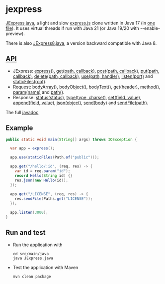 # jexpress
[JExpress.java](src/main/java/JExpress.java), a light and slow [express.js](http://expressjs.com/) clone
written in Java 17 (in [one file](src/main/java/JExpress.java)).
It uses virtual threads if run with Java 21 (or Java 19/20 with --enable-preview).

There is also [JExpress8.java](src/main/java/JExpress8.java), a version backward compatible with Java 8.

## [API](https://javadoc.jitpack.io/com/github/forax/jexpress/master-SNAPSHOT/javadoc/JExpress.html)
- JExpress: [express()](https://javadoc.jitpack.io/com/github/forax/jexpress/master-SNAPSHOT/javadoc/JExpress.html#express()),
            [get(path, callback)](https://javadoc.jitpack.io/com/github/forax/jexpress/master-SNAPSHOT/javadoc/JExpress.html#get(java.lang.String,JExpress.Callback)),
            [post(path, callback)](https://javadoc.jitpack.io/com/github/forax/jexpress/master-SNAPSHOT/javadoc/JExpress.html#post(java.lang.String,JExpress.Callback)),
            [put(path, callback)](https://javadoc.jitpack.io/com/github/forax/jexpress/master-SNAPSHOT/javadoc/JExpress.html#put(java.lang.String,JExpress.Callback)),
            [delete(path, callback)](https://javadoc.jitpack.io/com/github/forax/jexpress/master-SNAPSHOT/javadoc/JExpress.html#delete(java.lang.String,JExpress.Callback)),
            [use(path, handler)](https://javadoc.jitpack.io/com/github/forax/jexpress/master-SNAPSHOT/javadoc/JExpress.html#use(java.lang.String,JExpress.Handler)),
            [listen(port)](https://javadoc.jitpack.io/com/github/forax/jexpress/master-SNAPSHOT/javadoc/JExpress.html#listen(int)) and
            [staticFiles(root)](https://javadoc.jitpack.io/com/github/forax/jexpress/master-SNAPSHOT/javadoc/JExpress.html#staticFiles(java.nio.file.Path)).
- Request: [bodyArray()](https://javadoc.jitpack.io/com/github/forax/jexpress/master-SNAPSHOT/javadoc/JExpress.Request.html#bodyArray()),
           [bodyObject()](https://javadoc.jitpack.io/com/github/forax/jexpress/master-SNAPSHOT/javadoc/JExpress.Request.html#bodyObject()),
           [bodyText()](https://javadoc.jitpack.io/com/github/forax/jexpress/master-SNAPSHOT/javadoc/JExpress.Request.html#bodyText()),
           [get(header)](https://javadoc.jitpack.io/com/github/forax/jexpress/master-97364cec98-1/javadoc/JExpress.Request.html#get(java.lang.String)),
           [method()](https://javadoc.jitpack.io/com/github/forax/jexpress/master-SNAPSHOT/javadoc/JExpress.Request.html#method()),
           [param(name)](https://javadoc.jitpack.io/com/github/forax/jexpress/master-SNAPSHOT/javadoc/JExpress.Request.html#param(java.lang.String)) and
           [path()](https://javadoc.jitpack.io/com/github/forax/jexpress/master-SNAPSHOT/javadoc/JExpress.Request.html#path()).
- Response: [status(status)](https://javadoc.jitpack.io/com/github/forax/jexpress/master-SNAPSHOT/javadoc/JExpress.Response.html#status(int)),
            [type(type, charset)](https://javadoc.jitpack.io/com/github/forax/jexpress/master-SNAPSHOT/javadoc/JExpress.Response.html#type(java.lang.String,java.nio.charset.Charset)),
            [set(field, value)](https://javadoc.jitpack.io/com/github/forax/jexpress/master-SNAPSHOT/javadoc/JExpress.Response.html#set(java.lang.String,java.lang.String)),
            [append(field, value)](https://javadoc.jitpack.io/com/github/forax/jexpress/master-SNAPSHOT/javadoc/JExpress.Response.html#append(java.lang.String,java.lang.String)),
            [json(object)](https://javadoc.jitpack.io/com/github/forax/jexpress/master-SNAPSHOT/javadoc/JExpress.Response.html#json(java.lang.Object)),
            [send(body)](https://javadoc.jitpack.io/com/github/forax/jexpress/master-SNAPSHOT/javadoc/JExpress.Response.html#send(java.lang.String)) and
            [sendFile(path)](https://javadoc.jitpack.io/com/github/forax/jexpress/master-SNAPSHOT/javadoc/JExpress.Response.html#sendFile(java.nio.file.Path)).

The full [javadoc](https://javadoc.jitpack.io/com/github/forax/jexpress/master-SNAPSHOT/javadoc/JExpress.html)

## Example
  ```java
  public static void main(String[] args) throws IOException {

    var app = express();

    app.use(staticFiles(Path.of("public")));

    app.get("/hello/:id", (req, res) -> {
      var id = req.param("id");
      record Hello(String id) {}
      res.json(new Hello(id));
    });
    
    app.get("/LICENSE", (req, res) -> {
      res.sendFile(Paths.get("LICENSE"));
    });

    app.listen(3000);
  }
  ```

## Run and test
- Run the application with
  ```
  cd src/main/java
  java JExpress.java
  ```

- Test the application with Maven
  ```
  mvn clean package
  ```

 